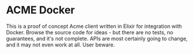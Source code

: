 # ACME Docker

This is a proof of concept Acme client written in Elixir for integration with Docker.
Browse the source code for ideas - but there are no tests, no guarantees, and it's
not complete. APIs are most certainly going to change, and it may not even work
at all. User beware.
